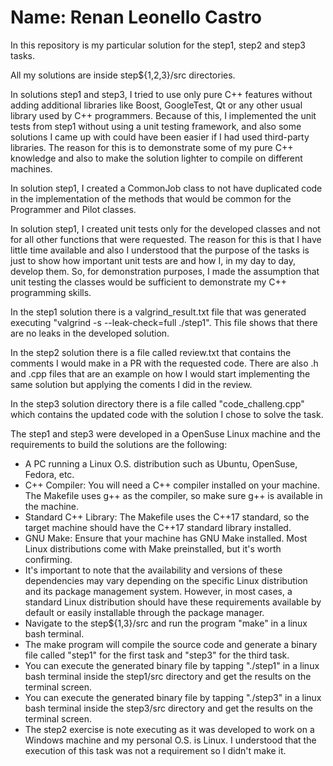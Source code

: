 # Name: Renan Leonello Castro

In this repository is my particular solution for the step1, step2 and step3 tasks.

All my solutions are inside step${1,2,3}/src directories.

In solutions step1 and step3, I tried to use only pure C++ features without adding additional
libraries like Boost, GoogleTest, Qt or any other usual library used by C++ programmers.
Because of this, I implemented the unit tests from step1 without using a unit testing framework,
and also some solutions I came up with could have been easier if I had used third-party libraries.
The reason for this is to demonstrate some of my pure C++ knowledge and also to make the solution
lighter to compile on different machines.

In solution step1, I created a CommonJob class to not have duplicated code in the implementation of the methods that would be common for the Programmer and Pilot classes.

In solution step1, I created unit tests only for the developed classes and not for all other functions
that were requested. The reason for this is that I have little time available and also I understood
that the purpose of the tasks is just to show how important unit tests are and how I, in my day to day,
develop them. So, for demonstration purposes, I made the assumption that unit testing the classes
would be sufficient to demonstrate my C++ programming skills.

In the step1 solution there is a valgrind_result.txt file that was generated executing
"valgrind -s --leak-check=full ./step1". This file shows that there are no leaks in the developed solution.

In the step2 solution there is a file called review.txt that contains the comments I would make in
a PR with the requested code. There are also .h and .cpp files that are an example on how I would
start implementing the same solution but applying the coments I did in the review.

In the step3 solution directory there is a file called "code_challeng.cpp" which contains the updated
code with the solution I chose to solve the task.

The step1 and step3 were developed in a OpenSuse Linux machine and the requirements to build the
solutions are the following:

* A PC running a Linux O.S. distribution such as Ubuntu, OpenSuse, Fedora, etc.
* C++ Compiler: You will need a C++ compiler installed on your machine. The Makefile uses g++ as
  the compiler, so make sure g++ is available in the machine.
* Standard C++ Library: The Makefile uses the C++17 standard, so the target machine should
  have the C++17 standard library installed.
* GNU Make: Ensure that your machine has GNU Make installed. Most Linux distributions come
  with Make preinstalled, but it's worth confirming.
* It's important to note that the availability and versions of these dependencies may vary
  depending on the specific Linux distribution and its package management system. However,
  in most cases, a standard Linux distribution should have these requirements available by
  default or easily installable through the package manager.
* Navigate to the step${1,3}/src and run the program "make" in a linux bash terminal.
* The make program will compile the source code and generate a binary file called "step1"
  for the first task and "step3" for the third task.
* You can execute the generated binary file by tapping "./step1" in a linux bash terminal
  inside the step1/src directory and get the results on the terminal screen.
* You can execute the generated binary file by tapping "./step3" in a linux bash terminal
  inside the step3/src directory and get the results on the terminal screen.
* The step2 exercise is note executing as it was developed to work on a Windows machine
  and my personal O.S. is Linux. I understood that the execution of this task was not a
  requirement so I didn't make it.
